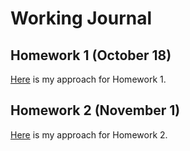 # Working Journal

## Homework 1 (October 18)

[Here](/homework1/homework1.html) is my approach for Homework 1.

## Homework 2 (November 1)

[Here](/homework1/homework2.html) is my approach for Homework 2.
